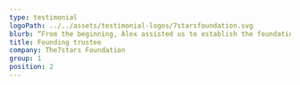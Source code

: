 ```yaml
---
type: testimonial
logoPath: ../../assets/testimonial-logos/7starsfoundation.svg
blurb: “From the beginning, Alex assisted us to establish the foundation, create our operational policies in line with charity commission best practice and develop our grant programme Knowing that we are making a tangible difference to young people in the UK motivates the entire agency who are proud of the work the7stars foundation is doing. The foundation would not have been as successful if it weren't for Canvas and Alex.”
title: Founding trustee
company: The7stars Foundation
group: 1
position: 2
---
```

